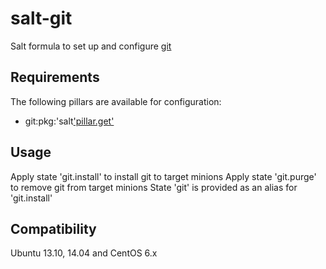 salt-git
========

Salt formula to set up and configure [git](http://git-scm.com/)

Requirements
------------
The following pillars are available for configuration:
  * git:pkg:'salt['pillar.get']('os')

Usage
-----
Apply state 'git.install' to install git to target minions
Apply state 'git.purge' to remove git from target minions
State 'git' is provided as an alias for 'git.install'

Compatibility
-------------
Ubuntu 13.10, 14.04 and CentOS 6.x
